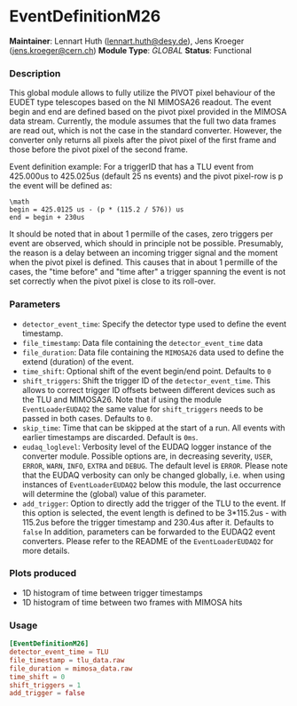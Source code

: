 # EventDefinitionM26
**Maintainer**: Lennart Huth (lennart.huth@desy.de), Jens Kroeger (jens.kroeger@cern.ch)
**Module Type**: *GLOBAL*
**Status**: Functional

### Description
This global module allows to fully utilize the PIVOT pixel behaviour of the
EUDET type telescopes based on the NI MIMOSA26 readout. The event begin and
end are defined based on the  pivot pixel provided in the MIMOSA data
stream. Currently, the module assumes that the full two data frames are read
out, which is not the case in the standard converter.
However, the converter only returns all pixels after the pivot pixel of the
first frame and those before the pivot pixel of the second frame.

Event definition example:
For a triggerID that has a TLU event from 425.000us to 425.025us (default
25 ns events) 
 and the pivot pixel-row is p the event will be defined as:

```
\math
begin = 425.0125 us - (p * (115.2 / 576)) us
end = begin + 230us

```

It should be noted that in about 1 permille of the cases, zero triggers per event are
observed, which should in principle not be possible.
Presumably, the reason is a delay between an incoming trigger signal and the
moment when the pivot pixel is defined.
This causes that in about 1 permille of the cases, the "time before" and
"time after" a trigger spanning the event is not set correctly when the
pivot pixel is close to its roll-over.


### Parameters
* `detector_event_time`: Specify the detector type used to define the event timestamp.
* `file_timestamp`: Data file containing the `detector_event_time` data
* `file_duration`: Data file containing the  `MIMOSA26` data used to define the extend (duration) of the event.
* `time_shift`: Optional shift of the event begin/end point. Defaults to `0`
* `shift_triggers`: Shift the trigger ID of the `detector_event_time`. This allows to correct trigger ID offsets between different devices such as the TLU and MIMOSA26. Note that if using the module `EventLoaderEUDAQ2` the same value for `shift_triggers` needs to be passed in both cases. Defaults to `0`.
* `skip_time`: Time that can be skipped at the start of a run. All events with earlier timestamps are discarded. Default is `0ms`.
* `eudaq_loglevel`: Verbosity level of the EUDAQ logger instance of the converter module. Possible options are, in decreasing severity, `USER`, `ERROR`, `WARN`, `INFO`, `EXTRA` and `DEBUG`. The default level is `ERROR`. Please note that the EUDAQ verbosity can only be changed globally, i.e. when using instances of `EventLoaderEUDAQ2` below this module, the last occurrence will determine the (global) value of this parameter.
* `add_trigger`: Option to directly add the trigger of the TLU to the event. If this option is selected, the  event length is defined to be 3*115.2us - with 115.2us before the trigger timestamp and 230.4us after it. Defaults to `false`
In addition, parameters can be forwarded to the EUDAQ2 event converters.
Please refer to the README of the `EventLoaderEUDAQ2` for more details.


### Plots produced
* 1D histogram of time between trigger timestamps
* 1D histogram of time between two frames with MIMOSA hits

### Usage
```toml
[EventDefinitionM26]
detector_event_time = TLU
file_timestamp = tlu_data.raw
file_duration = mimosa_data.raw
time_shift = 0
shift_triggers = 1
add_trigger = false
```
